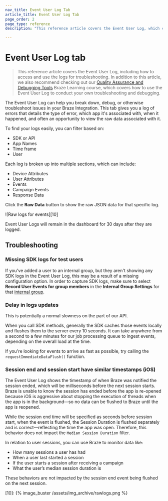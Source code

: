```yaml
---
nav_title: Event User Log Tab
article_title: Event User Log Tab
page_order: 2
page_type: reference
description: "This reference article covers the Event User Log, which can help you debug or troubleshoot issues in your Braze Integration."

---
```


# Event User Log tab

> This reference article covers the Event User Log, including how to access and use the logs for troubleshooting. In addition to this article, we also recommend checking out our [Quality Assurance and Debugging Tools](https://learning.braze.com/quality-assurance-and-debugging-tools-in-the-dashboard/) Braze Learning course, which covers how to use the Event User Log to conduct your own troubleshooting and debugging.

The Event User Log can help you break down, debug, or otherwise troubleshoot issues in your Braze Integration. This tab gives you a log of errors that details the type of error, which app it's associated with, when it happened, and often an opportunity to view the raw data associated with it.

To find your logs easily, you can filter based on:

* SDK or API
* App Names
* Time frame
* User

Each log is broken up into multiple sections, which can include:

* Device Attributes
* User Attributes
* Events
* Campaign Events
* Response Data

Click the **Raw Data** button to show the raw JSON data for that specific log.

![Raw logs for events][10]

Event User Logs will remain in the dashboard for 30 days after they are logged.

## Troubleshooting

### Missing SDK logs for test users

If you've added a user to an internal group, but they aren't showing any SDK logs in the Event User Log, this may be a result of a missing configuration option. In order to capture SDK logs, make sure to select **Record User Events for group members** in the **Internal Group Settings** for that [internal group]({{site.baseurl}}/user_guide/administrative/app_settings/developer_console/internal_groups_tab/).

### Delay in logs updates

This is potentially a normal slowness on the part of our API.

When you call SDK methods, generally the SDK caches those events locally and flushes them to the server every 10 seconds. It can take anywhere from a second to a few minutes for our job processing queue to ingest events, depending on the overall load at the time.  

If you're looking for events to arrive as fast as possible, try calling the `requestImmediateDataFlush()` function.

### Session end and session start have similar timestamps (iOS)

The Event User Log shows the timestamp of when Braze was notified the session ended, which will be milliseconds before the next session starts. Braze is unable to know the session has ended before the app is re-opened because iOS is aggressive about stopping the execution of threads when the app is in the background—so no data can be flushed to Braze until the app is reopened.

While the session end time will be specified as seconds before session start, when the event is flushed, the Session Duration is flushed separately and is correct—reflecting the time the app was open. Therefore, this behavior does not impact the `Median Session Duration` filter.

In relation to user sessions, you can use Braze to monitor data like:

- How many sessions a user has had
- When a user last started a session
- If the user starts a session after receiving a campaign
- What the user’s median session duration is

These behaviors are not impacted by the session end event being flushed on the next session.

[10]: {% image_buster /assets/img_archive/rawlogs.png %}
